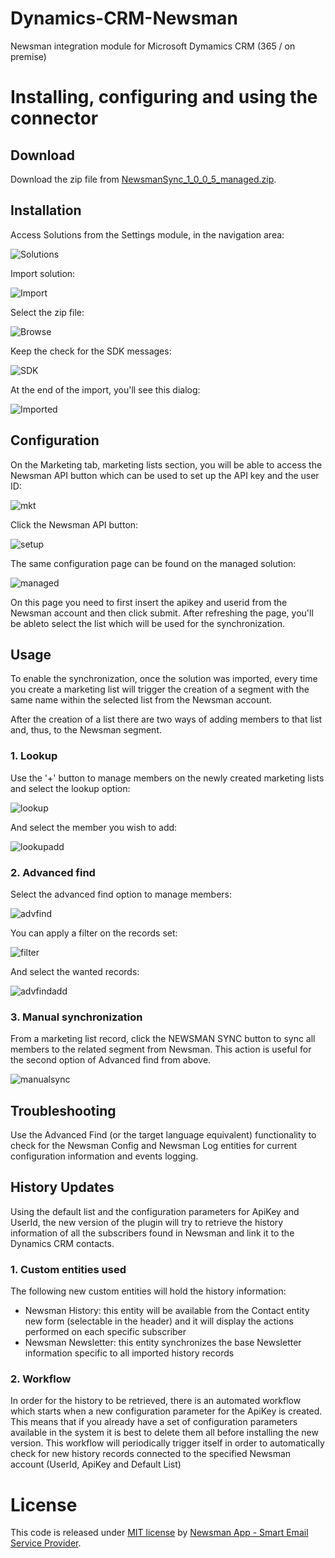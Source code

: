 # Dynamics-CRM-Newsman
Newsman integration module for Microsoft Dymamics CRM (365 / on premise)

# Installing, configuring and using the connector

## Download
Download the zip file from [NewsmanSync_1_0_0_5_managed.zip](https://github.com/Newsman/Dynamics-CRM-Newsman/raw/master/NewsmanSync_1_0_0_5_managed.zip).

## Installation
Access Solutions from the Settings module, in the navigation area:

  ![Solutions](https://github.com/Newsman/Dynamics-CRM-Newsman/blob/master/NewsmanLib/Pics/solutions.png)

Import solution:

  ![Import](https://github.com/Newsman/Dynamics-CRM-Newsman/blob/master/NewsmanLib/Pics/import.png)

Select the zip file:

  ![Browse](https://github.com/Newsman/Dynamics-CRM-Newsman/blob/master/NewsmanLib/Pics/choosefile.png)
  
Keep the check for the SDK messages:

  ![SDK](https://github.com/Newsman/Dynamics-CRM-Newsman/blob/master/NewsmanLib/Pics/enablesdk.png)

At the end of the import, you'll see this dialog:

  ![Imported](https://github.com/Newsman/Dynamics-CRM-Newsman/blob/master/NewsmanLib/Pics/imported.png)

## Configuration

On the Marketing tab, marketing lists section, you will be able to access the Newsman API button which can be used to set up the API key and the user ID:

  ![mkt](https://github.com/Newsman/Dynamics-CRM-Newsman/blob/master/NewsmanLib/Pics/marketinglists.png)

Click the Newsman API button:

  ![setup](https://github.com/Newsman/Dynamics-CRM-Newsman/blob/master/NewsmanLib/Pics/configure.png)

The same configuration page can be found on the managed solution:

  ![managed](https://github.com/Newsman/Dynamics-CRM-Newsman/blob/master/NewsmanLib/Pics/solution_configpage.png)

On this page you need to first insert the apikey and userid from the Newsman account and then click submit. After refreshing the page, you'll be ableto select the list which will be used for the synchronization.

## Usage

To enable the synchronization, once the solution was imported, every time you create a marketing list will trigger the creation of a segment with the same name within the selected list from the Newsman account.

After the creation of a list there are two ways of adding members to that list and, thus, to the Newsman segment.

### 1. Lookup

Use the '+' button to manage members on the newly created marketing lists and select the lookup option:

  ![lookup](https://github.com/Newsman/Dynamics-CRM-Newsman/blob/master/NewsmanLib/Pics/manage_members_lookup.png)

And select the member you wish to add:

  ![lookupadd](https://github.com/Newsman/Dynamics-CRM-Newsman/blob/master/NewsmanLib/Pics/add_members_lookup.png)
  
### 2. Advanced find

Select the advanced find option to manage members:

  ![advfind](https://github.com/Newsman/Dynamics-CRM-Newsman/blob/master/NewsmanLib/Pics/manage_members_advfind.png)
  
You can apply a filter on the records set:

  ![filter](https://github.com/Newsman/Dynamics-CRM-Newsman/blob/master/NewsmanLib/Pics/filter_members_advfind.png)
  
And select the wanted records:
  
  ![advfindadd](https://github.com/Newsman/Dynamics-CRM-Newsman/blob/master/NewsmanLib/Pics/add_members_advfind.png)

### 3. Manual synchronization

From a marketing list record, click the NEWSMAN SYNC button to sync all members to the related segment from Newsman.
This action is useful for the second option of Advanced find from above.

  ![manualsync](https://github.com/Newsman/Dynamics-CRM-Newsman/blob/master/NewsmanLib/Pics/manual_sync.png)
  
## Troubleshooting

Use the Advanced Find (or the target language equivalent) functionality to check for the Newsman Config and Newsman Log entities for current configuration information and events logging.

## History Updates

Using the default list and the configuration parameters for ApiKey and UserId, the new version of the plugin will try to retrieve the history information of all the subscribers found in Newsman and link it to the Dynamics CRM contacts.

### 1. Custom entities used

The following new custom entities will hold the history information:
- Newsman History: this entity will be available from the Contact entity new form (selectable in the header) and it will display the actions performed on each specific subscriber
- Newsman Newsletter: this entity synchronizes the base Newsletter information specific to all imported history records

### 2. Workflow

In order for the history to be retrieved, there is an automated workflow which starts when a new configuration parameter for the ApiKey is created. This means that if you already have a set of configuration parameters available in the system it is best to delete them all before installing the new version.
This workflow will periodically trigger itself in order to automatically check for new history records connected to the specified Newsman account (UserId, ApiKey and Default List)
  
# License

This code is released under [MIT license](https://github.com/Newsman/Dynamics-CRM-Newsman/blob/master/LICENSE) by [Newsman App - Smart Email Service Provider](https://www.newsmanapp.com).  
